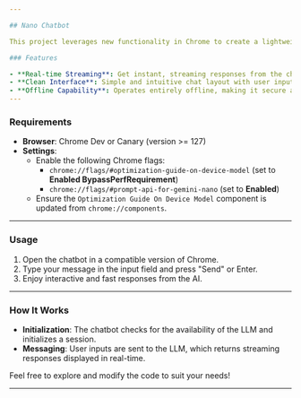 ```yaml
---

## Nano Chatbot

This project leverages new functionality in Chrome to create a lightweight, offline chatbot using the embedded Gemini LLM. The chatbot provides fast, streaming responses, enhancing real-time interaction.

### Features

- **Real-time Streaming**: Get instant, streaming responses from the chatbot for a more dynamic conversation.
- **Clean Interface**: Simple and intuitive chat layout with user input and message display areas.
- **Offline Capability**: Operates entirely offline, making it secure and fast.
---
```

### Requirements

- **Browser**: Chrome Dev or Canary (version >= 127)
- **Settings**:
  - Enable the following Chrome flags:
    - `chrome://flags/#optimization-guide-on-device-model` (set to **Enabled BypassPerfRequirement**)
    - `chrome://flags/#prompt-api-for-gemini-nano` (set to **Enabled**)
  - Ensure the `Optimization Guide On Device Model` component is updated from `chrome://components`.
---
### Usage

1. Open the chatbot in a compatible version of Chrome.
2. Type your message in the input field and press "Send" or Enter.
3. Enjoy interactive and fast responses from the AI.
---
### How It Works

- **Initialization**: The chatbot checks for the availability of the LLM and initializes a session.
- **Messaging**: User inputs are sent to the LLM, which returns streaming responses displayed in real-time.

Feel free to explore and modify the code to suit your needs!

---
